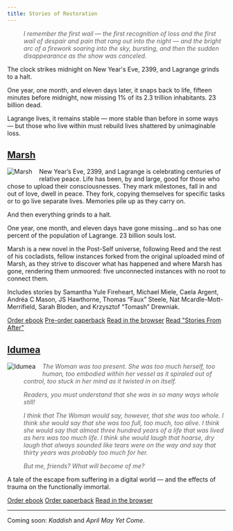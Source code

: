 ```yaml
---
title: Stories of Restoration
---
```


> I remember the first wail — the first recognition of loss and the first wail of despair and pain that rang out into the night — and the bright arc of a firework soaring into the sky, bursting, and then the sudden disappearance as the show was canceled.

The clock strikes midnight on New Year's Eve, 2399, and Lagrange grinds to a halt.

One year, one month, and eleven days later, it snaps back to life, fifteen minutes before midnight, now missing 1% of its 2.3 trillion inhabitants. 23 billion dead.

Lagrange lives, it remains stable — more stable than before in some ways — but those who live within must rebuild lives shattered by unimaginable loss.

<style>
img {
    max-width: 150px;
    float: left;
    margin: 0 1rem 0.5rem 0;
}
blockquote {
    border: none !important;
    font-style: italic;
}
</style>

## [Marsh](https://marsh.post-self.ink)

[![Marsh](/img/marsh.png)](https://marsh.post-self.ink)

New Year’s Eve, 2399, and Lagrange is celebrating centuries of relative peace. Life has been, by and large, good for those who chose to upload their consciousnesses. They mark milestones, fall in and out of love, dwell in peace. They fork, copying themselves for specific tasks or to go live separate lives. Memories pile up as they carry on.

And then everything grinds to a halt.

One year, one month, and eleven days have gone missing…and so has one percent of the population of Lagrange. 23 billion souls lost.

Marsh is a new novel in the Post-Self universe, following Reed and the rest of his cocladists, fellow instances forked from the original uploaded mind of Marsh, as they strive to discover what has happened and where Marsh has gone, rendering them unmoored: five unconnected instances with no root to connect them.

Includes stories by Samantha Yule Fireheart, Michael Miele, Caela Argent, Andréa C Mason, JS Hawthorne, Thomas “Faux” Steele, Nat Mcardle-Mott-Merrifield, Sarah Bloden, and Krzysztof “Tomash” Drewniak.

<p class="buy">
<a href="https://makyo.itch.io/marsh" target="_blank">Order ebook</a>
<a href="https://makyo-ink.square.site/product/marsh/18" target="_blank">Pre-order paperback</a>
<a href="https://marsh.post-self.ink/read">Read in the browser</a>
<a href="https://marsh.post-self.ink/stories">Read "Stories From After"</a>
</p>

## [Idumea](https://idumea.post-self.ink)

[![Idumea](/img/idumea.png)](https://idumea.post-self.ink)

> The Woman was too present. She was too much herself, too human, too embodied within her vessel as it spiraled out of control, too stuck in her mind as it twisted in on itself.
>
> Readers, you must understand that she was in so many ways whole still!
>
> I think that The Woman would say, however, that she was too whole. I think she would say that she was too full, too much, too alive. I think she would say that almost three hundred years of a life that was lived as hers was too much life. I think she would laugh that hoarse, dry laugh that always sounded like tears were on the way and say that thirty years was probably too much for her.
>
> But me, friends? What will become of me?

A tale of the escape from suffering in a digital world — and the effects of trauma on the functionally immortal.

<p class="buy">
<a href="https://makyo.itch.io/idumea" target="_blank">Order ebook</a>
<a href="https://makyo-ink.square.site/product/idumea/21" target="_blank">Order paperback</a> 
<a href="https://idumea.post-self.ink/read">Read in the browser</a>
</p>

-----

Coming soon: *Kaddish* and *April May Yet Come*.
